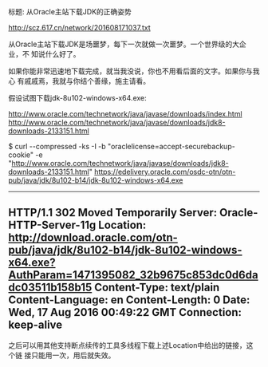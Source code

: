标题: 从Oracle主站下载JDK的正确姿势

http://scz.617.cn/network/201608171037.txt

从Oracle主站下载JDK是场噩梦，每下一次就做一次噩梦。一个世界级的大企业，不
知说什么好了。

如果你能非常迅速地下载完成，就当我没说，你也不用看后面的文字。如果你与我心
有戚戚焉，我就与你结个善缘，施主请看。

假设试图下载jdk-8u102-windows-x64.exe:

http://www.oracle.com/technetwork/java/javase/downloads/index.html
http://www.oracle.com/technetwork/java/javase/downloads/jdk8-downloads-2133151.html

$ curl --compressed -ks -I -b "oraclelicense=accept-securebackup-cookie" -e "http://www.oracle.com/technetwork/java/javase/downloads/jdk8-downloads-2133151.html" https://edelivery.oracle.com/osdc-otn/otn-pub/java/jdk/8u102-b14/jdk-8u102-windows-x64.exe

--------------------------------------------------------------------------
HTTP/1.1 302 Moved Temporarily
Server: Oracle-HTTP-Server-11g
Location: http://download.oracle.com/otn-pub/java/jdk/8u102-b14/jdk-8u102-windows-x64.exe?AuthParam=1471395082_32b9675c853dc0d6dadc03511b158b15
Content-Type: text/plain
Content-Language: en
Content-Length: 0
Date: Wed, 17 Aug 2016 00:49:22 GMT
Connection: keep-alive
--------------------------------------------------------------------------

之后可以用其他支持断点续传的工具多线程下载上述Location中给出的链接，这个链
接只能用一次，用后就失效。